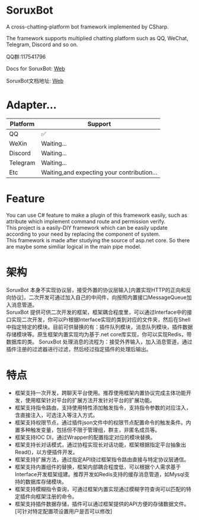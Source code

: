# SoruxBot  
A cross-chatting-platform bot framework implemented by CSharp.  

The framework supports multiplied chatting platform such as QQ, WeChat, Telegram, Discord and so on.  

QQ群:117541796  

Docs for SoruxBot: [Web](https://liaosunny123.github.io/SoruxBotDocs/)  

SoruxBot文档地址: [Web](https://liaosunny123.github.io/SoruxBotDocs/)  

# Adapter...  

| Platform | Support          |
| ------- | ------------------ |
| QQ      | :white_check_mark: |
| WeXin   | Waiting... |
| Discord   |  Waiting... |
| Telegram   | Waiting... |
| Etc     |Waiting,and expecting your contribution...   |
# Feature  
You can use C# feature to make a plugin of this framework easily, such as attribute which implement command route and permission verify.  
This project is a easily-DIY framework which can be easily update according to your need by replacing the component of system.  
This framework is made after studying the source of asp.net core. So there are maybe some similiar logical in the main pipe model.  
# 架构 
SoruxBot 本身不实现协议层，接受外置的协议层输入[内置实现HTTP的正向和反向协议]，二次开发可通过加入自己的中间件，向按照内置接口MessageQueue加入消息管道。  
SoruxBot 提供可供二次开发的框架，框架耦合程度里，可以通过Interface中的接口实现二次开发，你可以Pr根据Interface实现的类到对应的文件夹，然后在Shell中指定特定的模块。目前可供替换的有：插件队列模块，消息队列模块，插件数据存储模块等。原生框架内置实现均为基于.net core库实现，你可以实现Redis，带数据库的类。
SoruxBot 处理消息的流程为：接受外界输入，加入消息管道，通过插件注册的过滤器进行过滤，然后经过指定插件的处理后输出。  
# 特点  
- 框架支持一次开发，跨聊天平台使用。推荐使用框架内置协议完成主体功能开发，使用框架针对平台的扩展方法开发针对平台的扩展功能。  
- 框架支持指令路由，支持使用特性添加触发指令，支持指令参数的对应注入，含直接注入，可选注入等注入方式。  
- 框架支持权限节点，通过插件json文件中的权限节点配置命令的触发条件。内置多种触发变量，包括但不限于管理组，群主，非匿名成员等。  
- 框架支持IOC DI，通过Wrapper的配置指定对应的模块替换。  
- 框架支持长对话模式，通过协程实现长对话功能，框架根据指定平台抽象出Read()，以方便插件开发。
- 框架支持扩展方法，通过指定API绕过框架指令路由直接与特定协议层通信。  
- 框架支持内置组件的替换，框架内部耦合程度低，可以根据个人需求基于Interface开发框架组建。推荐开发如Redis支持的缓存消息管道，如Mysql支持的数据库存储模块。  
- 框架支持模糊指令查询，可通过框架内置实现通过模糊字符查询可以匹配的特定插件向框架注册的命令。  
- 框架支持插件数据存储，插件可以通过框架提供的API方便的存储数据文件。[可针对特定配置项设置用户是否可以修改]
